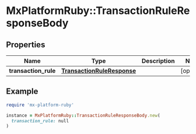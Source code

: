 # MxPlatformRuby::TransactionRuleResponseBody

## Properties

| Name | Type | Description | Notes |
| ---- | ---- | ----------- | ----- |
| **transaction_rule** | [**TransactionRuleResponse**](TransactionRuleResponse.md) |  | [optional] |

## Example

```ruby
require 'mx-platform-ruby'

instance = MxPlatformRuby::TransactionRuleResponseBody.new(
  transaction_rule: null
)
```

